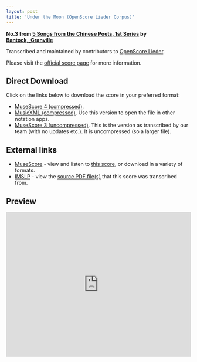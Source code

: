 ```yaml
---
layout: post
title: 'Under the Moon (OpenScore Lieder Corpus)'
---
```


__No.3 from [5 Songs from the Chinese Poets, 1st Series](https://fourscoreandmore.org/openscore/lieder/Bantock%2C_Granville/5_Songs_from_the_Chinese_Poets%2C_1st_Series/) by [Bantock,_Granville](https://fourscoreandmore.org/openscore/lieder/Bantock%2C_Granville)__

Transcribed and maintained by contributors to [OpenScore Lieder].

Please visit the [official score page] for more information.

[official score page]: https://musescore.com/openscore-lieder-corpus/scores/6211555
[OpenScore Lieder]: https://musescore.com/openscore-lieder-corpus

## Direct Download

Click on the links below to download the score in your preferred format:
- [MuseScore 4 (compressed)](https://fourscoreandmore.org/openscore/lieder/Bantock%2C_Granville/5_Songs_from_the_Chinese_Poets%2C_1st_Series/3_Under_the_Moon.mscz).
- [MusicXML (compressed)](https://fourscoreandmore.org/openscore/lieder/Bantock%2C_Granville/5_Songs_from_the_Chinese_Poets%2C_1st_Series/3_Under_the_Moon.mxl). Use this version to open the file in other notation apps.
- [MuseScore 3 (uncompressed)](https://raw.githubusercontent.com/OpenScore/Lieder/refs/heads/main/scores/Bantock%2C_Granville/5_Songs_from_the_Chinese_Poets%2C_1st_Series/3_Under_the_Moon/lc6211555.mscx). This is the version as transcribed by our team (with no updates etc.). It is uncompressed (so a larger file).

## External links

- [MuseScore] - view and listen to [this score][MuseScore], or download in a variety of formats.
- [IMSLP] - view the [source PDF file(s)][IMSLP] that this score was transcribed from.

[MuseScore]: https://musescore.com/score/6211555
[IMSLP]: https://imslp.org/wiki/Special:ReverseLookup/236270

## Preview

<iframe width="100%" height="394" src="https://musescore.com/openscore-lieder-corpus/scores/6211555/embed" frameborder="0" allowfullscreen allow="autoplay; fullscreen"></iframe>
